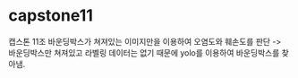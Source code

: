 # capstone11
캡스톤 11조
바운딩박스가 쳐져있는 이미지만을 이용하여 오염도와 훼손도를 판단
    -> 바운딩박스만 쳐져있고 라벨링 데이터는 없기 때문에 yolo를 이용하여 바운딩박스를 찾아냄.